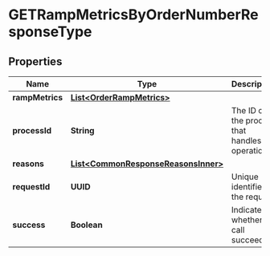 

# GETRampMetricsByOrderNumberResponseType


## Properties

| Name | Type | Description | Notes |
|------------ | ------------- | ------------- | -------------|
|**rampMetrics** | [**List&lt;OrderRampMetrics&gt;**](OrderRampMetrics.md) |  |  [optional] |
|**processId** | **String** | The ID of the process that handles the operation.  |  [optional] |
|**reasons** | [**List&lt;CommonResponseReasonsInner&gt;**](CommonResponseReasonsInner.md) |  |  [optional] |
|**requestId** | **UUID** | Unique identifier of the request.  |  [optional] |
|**success** | **Boolean** | Indicates whether the call succeeded.  |  [optional] |



